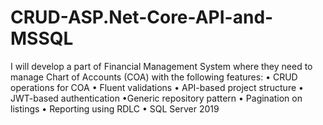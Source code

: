 # CRUD-ASP.Net-Core-API-and-MSSQL
I will develop a part of Financial Management System where they need to manage Chart of Accounts (COA)  with the following features: • CRUD operations for COA  • Fluent validations • API-based project structure • JWT-based authentication •Generic repository pattern • Pagination on listings • Reporting using RDLC • SQL Server 2019
